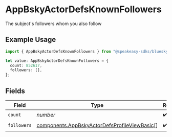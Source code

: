 # AppBskyActorDefsKnownFollowers

The subject's followers whom you also follow

## Example Usage

```typescript
import { AppBskyActorDefsKnownFollowers } from "@speakeasy-sdks/bluesky/models/components";

let value: AppBskyActorDefsKnownFollowers = {
  count: 852617,
  followers: [],
};
```

## Fields

| Field                                                                                                        | Type                                                                                                         | Required                                                                                                     | Description                                                                                                  |
| ------------------------------------------------------------------------------------------------------------ | ------------------------------------------------------------------------------------------------------------ | ------------------------------------------------------------------------------------------------------------ | ------------------------------------------------------------------------------------------------------------ |
| `count`                                                                                                      | *number*                                                                                                     | :heavy_check_mark:                                                                                           | N/A                                                                                                          |
| `followers`                                                                                                  | [components.AppBskyActorDefsProfileViewBasic](../../models/components/appbskyactordefsprofileviewbasic.md)[] | :heavy_check_mark:                                                                                           | N/A                                                                                                          |